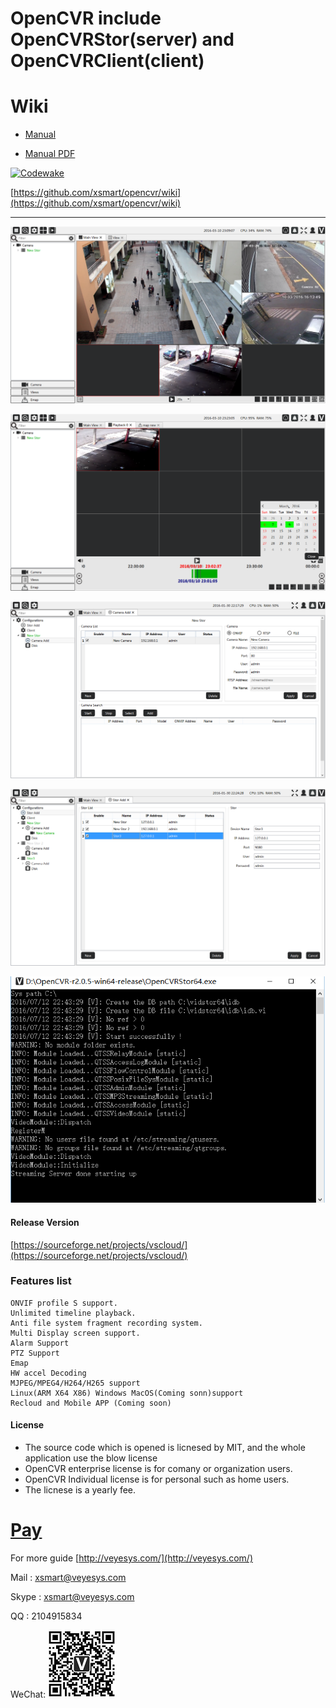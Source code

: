 # OpenCVR include OpenCVRStor(server) and OpenCVRClient(client) #

# Wiki #

*  [Manual](https://xsmart.gitbooks.io/opencvrusermanual/content/)

*  [Manual PDF](https://www.gitbook.com/download/pdf/book/xsmart/opencvrusermanual)

[![Codewake](https://www.codewake.com/badges/codewake2.svg)](https://www.codewake.com/p/opencvr-c0873e2b-a1af-45e8-a64b-16145925ee99)

[https://github.com/xsmart/opencvr/wiki](https://github.com/xsmart/opencvr/wiki)

----------
![](https://raw.githubusercontent.com/xsmart/ve-img/master/opencvr2/opencvrclient.png)

![](https://raw.githubusercontent.com/xsmart/ve-img/master/opencvr2/playback.png)

![](https://raw.githubusercontent.com/xsmart/ve-img/master/opencvr2/configure.png)

![](https://raw.githubusercontent.com/xsmart/ve-img/master/opencvr2/opencvrstoradd.png)

![](https://raw.githubusercontent.com/xsmart/ve-img/master/opencvr2/opencvrstor.png)


#### Release Version ####
[https://sourceforge.net/projects/vscloud/](https://sourceforge.net/projects/vscloud/)

### Features list ###
	ONVIF profile S support.
    Unlimited timeline playback.
	Anti file system fragment recording system.
	Multi Display screen support.
	Alarm Support
	PTZ Support
	Emap
	HW accel Decoding
	MJPEG/MPEG4/H264/H265 support
	Linux(ARM X64 X86) Windows MacOS(Coming sonn)support
	Recloud and Mobile APP (Coming soon)

#### License ####
*  The source code which is opened is licnesed by MIT, and the whole application use the blow license
*  OpenCVR enterprise license is for comany or organization users. 
*  OpenCVR Individual license is for personal such as home users.
*  The licnese is a yearly fee.

# [Pay](http://veyesys.com/) #


For more guide
[http://veyesys.com/](http://veyesys.com/)

Mail  : [xsmart@veyesys.com](xsmart@veyesys.com)

Skype : xsmart@veyesys.com

QQ    : 2104915834

WeChat: ![](https://raw.githubusercontent.com/xsmart/ve-img/master/wechat/xsmart_wechat.png)


		

